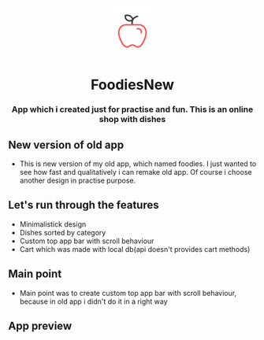 <div align="center">

<img src="docs/app_icon.svg" width="100" height="100"/>

# FoodiesNew

### App which i created just for practise and fun. This is an online shop with dishes

</div>

## New version of old app
- This is new version of my old app, which named foodies. I just wanted to see how fast and qualitatively i can remake old app. Of course i choose another design in practise purpose.
## Let's run through the features
- Minimalistick design
- Dishes sorted by category
- Custom top app bar with scroll behaviour
- Cart which was made with local db(api doesn't provides cart methods)
## Main point
- Main point was to create custom top app bar with scroll behaviour, because in old app i didn't do it in a right way
## App preview
